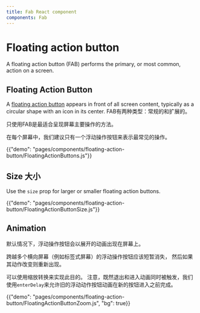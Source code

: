 ```yaml
---
title: Fab React component
components: Fab
---
```


# Floating action button

<p class="description">A floating action button (FAB) performs the primary, or most common, action on a screen.</p>

## Floating Action Button

A [floating action button](https://material.io/design/components/buttons-floating-action-button.html) appears in front of all screen content, typically as a circular shape with an icon in its center. FAB有两种类型：常规的和扩展的。

只使用FAB是最适合呈现屏幕主要操作的方法。

在每个屏幕中，我们建议只有一个浮动操作按钮来表示最常见的操作。

{{"demo": "pages/components/floating-action-button/FloatingActionButtons.js"}}

## Size 大小

Use the `size` prop for larger or smaller floating action buttons.

{{"demo": "pages/components/floating-action-button/FloatingActionButtonSize.js"}}

## Animation

默认情况下，浮动操作按钮会以展开的动画出现在屏幕上。

跨越多个横向屏幕（例如标签式屏幕）的浮动操作按钮应该短暂消失， 然后如果其动作改变则重新出现。

可以使用缩放转换来实现此目的。 注意，既然退出和进入动画同时被触发，我们使用`enterDelay`来允许旧的浮动动作按钮动画在新的按钮进入之前完成。

{{"demo": "pages/components/floating-action-button/FloatingActionButtonZoom.js", "bg": true}}
